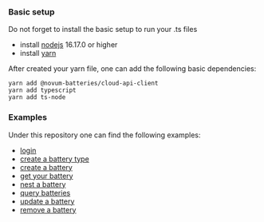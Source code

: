 ### Basic setup

Do not forget to install the basic setup to run your .ts files

- install [nodejs](https://nodejs.org/en/) 16.17.0 or higher
- install [yarn](https://classic.yarnpkg.com/en/docs/install#debian-stable)

After created your yarn file, one can add the following basic dependencies:

```
yarn add @novum-batteries/cloud-api-client
yarn add typescript
yarn add ts-node
```

### Examples

Under this repository one can find the following examples:

- [login](typescript/login/readme.md)
- [create a battery type](typescript/createBatteryType/readme.md)
- [create a battery](typescript/createBattery/readme.md)
- [get your battery](typescript/getBatteryById/readme.md)
- [nest a battery](typescript/nestBattery/readme.md)
- [query batteries](typescript/queryBatteries/readme.md)
- [update a battery](typescript/updateBattery/readme.md)
- [remove a battery](typescript/removeBatteryById/readme.md)
